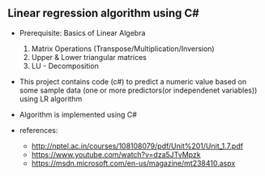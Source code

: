 ## Linear regression algorithm using C#

* Prerequisite: Basics of Linear Algebra

  1. Matrix Operations (Transpose/Multiplication/Inversion)
  2. Upper & Lower triangular matrices
  3. LU - Decomposition 

* This project contains code (c#) to predict a numeric value based on some sample data (one or more predictors(or independenet variables)) using LR algorithm
* Algorithm is implemented using C#
* references:  
    - http://nptel.ac.in/courses/108108079/pdf/Unit%201/Unit_1.7.pdf
    - https://www.youtube.com/watch?v=dza5JTvMpzk
    - https://msdn.microsoft.com/en-us/magazine/mt238410.aspx

